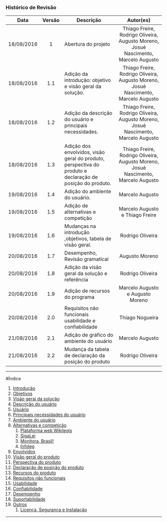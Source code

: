 ### Histórico de Revisão

| Data | Versão | Descrição | Autor(es) |
| :---: | :---: | --- | :---: |
| 18/08/2016 | 1 | Abertura do projeto | Thiago Freire, Rodrigo Oliveira, Augusto Moreno, Josué Nascimento, Marcelo Augusto |
| 18/08/2016 | 1.1 | Adição da introdução: objetivo e visão geral da solução. | Thiago Freire, Rodrigo Oliveira, Augusto Moreno, Josué Nascimento, Marcelo Augusto |
| 18/08/2016 | 1.2 | Adição da descrição do usuário e principais necessidades. | Thiago Freire, Rodrigo Oliveira, Augusto Moreno, Josué Nascimento, Marcelo Augusto |
| 18/08/2016| 1.3 | Adição dos envolvidos, visão geral do produto, perspectiva do produto e declaração de posição do produto. | Thiago Freire, Rodrigo Oliveira, Augusto Moreno, Josué Nascimento, Marcelo Augusto |
| 19/08/2016 | 1.4 | Adição do ambiente do usuário. | Marcelo Augusto |
| 19/08/2016 | 1.5 | Adição de alternativas e competição | Marcelo Augusto e Thiago Freire |
| 19/08/2016 | 1.6 | Mudanças na introdução ,objetivos, tabela de visão geral. | Rodrigo Oliveira |
| 20/08/2016 | 1.7 | Desempenho, Revisão gramatical | Augusto Moreno |
| 20/08/2016 | 1.8 | Adição da visão geral da solução e referência | Rodrigo Oliveira |
| 20/08/2016 | 1.9 | Adição de recursos do programa | Marcelo Augusto e Augusto Moreno |
| 20/08/2016 | 2.0 | Requisitos não funcionais usabilidade e confiabilidade | Thiago Nogueira |
| 21/08/2016 | 2.1 | Adição de gráfico do ambiente do usuário | Marcelo Augusto |
| 21/08/2016 | 2.2 | Mudança da tabela de declaração da posição do produto | Rodrigo Oliveira |

***

#Índice

1.  [Introdução]()
 1. [Objetivos]()
 2. [Visão geral da solução]()
2.  [Descrição do usuário]()
 1. [Usuário]()
 2. [Principais necessidades do usuário]()
 3. [Ambiente do usuário]()
 4. [Alternativas e competição]()
     1. [Plataforma web Wikilegis]()
     2. [SigaLei]()
     3. [Monitora, Brasil!]()
     4. [Infoleg]()
3.  [Envolvidos]()
4.  [Visão geral do produto]()
 1. [Perspectiva do produto]()
 2. [Declaração de posição do produto]()
 3. [Recursos do produto]()
5.  [Requisitos não funcionais]()
 1. [Usabilidade]()
 2. [Confiabilidade]()
 3. [Desempenho]()
 4. [Suportabilidade]()
 5. [Outros]()
     1. [Licença, Segurança e Instalação]()

***